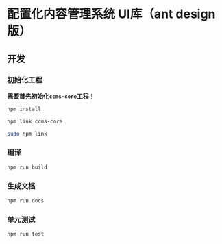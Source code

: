 # 配置化内容管理系统 UI库（ant design版）

## 开发

### 初始化工程

**需要首先初始化`ccms-core`工程！**

```sh
npm install

npm link ccms-core

sudo npm link
```

### 编译

```sh
npm run build
```

### 生成文档

```sh
npm run docs
```

### 单元测试

```sh
npm run test
```